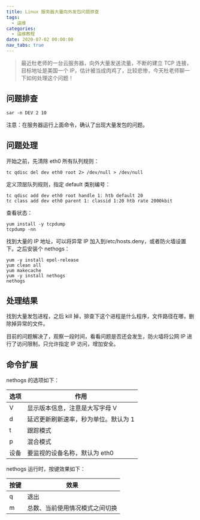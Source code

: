 ```yaml
---
title: Linux 服务器大量向外发包问题排查
tags:
  - 运维
categories:
  - 运维教程
date: 2020-07-02 00:00:00
nav_tabs: true
---
```


> 最近杜老师的一台云服务器，向外大量发送流量，不断的建立 TCP 连接，目标地址是美国一个 IP，估计被当成肉鸡了，比较悲惨，今天杜老师聊一下如何处理这个问题！

<!-- more -->

## 问题排查

```
sar -n DEV 2 10
```

注意：在服务器运行上面命令，确认了出现大量发包的问题。

## 问题处理

开始之前，先清除 eth0 所有队列规则：

```
tc qdisc del dev eth0 root 2> /dev/null > /dev/null
```

定义顶层队列规则，指定 default 类别编号：

```
tc qdisc add dev eth0 root handle 1: htb default 20
tc class add dev eth0 parent 1: classid 1:20 htb rate 2000kbit
```

查看状态：

```
yum install -y tcpdump
tcpdump -nn
```

找到大量的 IP 地址，可以将异常 IP 加入到/etc/hosts.deny，或者防火墙设置下。之后安装个 nethogs：

```
yum -y install epel-release
yum clean all
yum makecache
yum -y install nethogs
nethogs
```

## 处理结果

找到大量发包进程，之后 kill 掉，排查下这个进程是什么程序，文件路径在哪，删除掉异常的文件。

目前的问题解决了，观察一段时间，看看问题是否还会发生，防火墙将公网 IP 进行了访问限制，只允许指定 IP 访问，增加安全。

## 命令扩展

nethogs 的选项如下：

| 选项 | 作用 |
| - | - |
| V | 显示版本信息，注意是大写字母 V |
| d | 延迟更新刷新速率，秒为单位。默认为 1 |
| t | 跟踪模式 |
| p | 混合模式 |
| 设备 | 要监视的设备名称，默认为 eth0 |
			
nethogs 运行时，按键效果如下：

| 按键 | 效果 |
| - | - |
| q | 退出 |
| m | 总数、当前使用情况模式之间切换 |